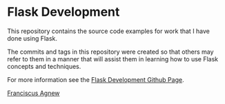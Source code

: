Flask Development
=================

This repository contains the source code examples for work that I have done using Flask.

The commits and tags in this repository were created so that others may refer to them in a manner that will assist them in learning how to use Flask concepts and techniques.

For more information see the [Flask Development Github Page](https://franciscusagnew.github.io/flask-development/).

[Franciscus Agnew](http://www.franciscusagnew.com)
